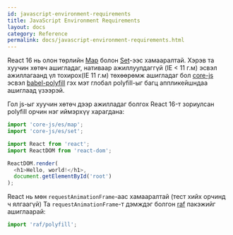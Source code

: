 ```yaml
---
id: javascript-environment-requirements
title: JavaScript Environment Requirements
layout: docs
category: Reference
permalink: docs/javascript-environment-requirements.html
---
```


React 16 нь олон төрлийн [Map](https://developer.mozilla.org/en-US/docs/Web/JavaScript/Reference/Global_Objects/Map) болон 
[Set](https://developer.mozilla.org/en-US/docs/Web/JavaScript/Reference/Global_Objects/Set)-ээс хамааралтай. Хэрэв та хуучин хөтөч ашигладаг, нативаар ажиллуулдаггүй (IE < 11 г.м) эсвэл ажиллагаанд үл тохирох(IE 11 г.м) төхөөрөмж ашигладаг бол [core-js](https://github.com/zloirock/core-js) эсвэл [babel-polyfill](https://babeljs.io/docs/usage/polyfill/) гэх мэт глобал polyfill-ыг багц аппликейшндаа ашиглаад үзээрэй. 

Гол js-ыг хуучин хөтөч дээр ажилладаг болгох React 16-т зориулсан polyfill орчин нэг иймэрхүү харагдана:


```js
import 'core-js/es/map';
import 'core-js/es/set';

import React from 'react';
import ReactDOM from 'react-dom';

ReactDOM.render(
  <h1>Hello, world!</h1>,
  document.getElementById('root')
);
```

React нь мөн `requestAnimationFrame`-аас хамааралтай (тест хийх орчинд ч ялгаагүй)
Та `requestAnimationFrame`-т дэмждэг болгон [raf](https://www.npmjs.com/package/raf) пакэжийг ашиглаарай:

```js
import 'raf/polyfill';
```
